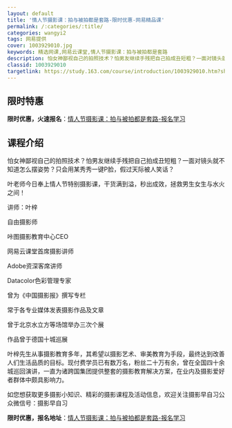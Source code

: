 ```yaml
---
layout: default
title: '情人节摄影课：拍与被拍都是套路-限时优惠-网易精品课'
permalink: /:categories/:title/
categories: wangyi2
tags: 网易提供
cover: 1003929010.jpg
keywords: 精选网课,网易云课堂,情人节摄影课：拍与被拍都是套路
description: 怕女神鄙视自己的拍照技术？怕男友继续手残把自己拍成丑短粗？一面对镜头就不知道怎么摆姿势？只会用某秀秀一键P脸，假过天际被
classid: 1003929010
targetlink: https://study.163.com/course/introduction/1003929010.htm?share=1&shareId=1025206652&utm_campaign=share&utm_medium=iphoneShare&utm_source=&utm_u=1025206652
---
```


## 限时特惠

**限时优惠，火速报名**：[情人节摄影课：拍与被拍都是套路-报名学习](https://study.163.com/course/introduction/1003929010.htm?share=1&shareId=1025206652&utm_campaign=share&utm_medium=iphoneShare&utm_source=&utm_u=1025206652)

## 课程介绍

怕女神鄙视自己的拍照技术？怕男友继续手残把自己拍成丑短粗？一面对镜头就不知道怎么摆姿势？只会用某秀秀一键P脸，假过天际被人笑话？



叶老师今日奉上情人节特别摄影课，干货满到溢，秒出成效，拯救男生女生与水火之间！



讲师：叶梓



自由摄影师

咔图摄影教育中心CEO

网易云课堂首席摄影讲师

Adobe资深客席讲师

Datacolor色彩管理专家

曾为《中国摄影报》撰写专栏

常于各专业媒体发表摄影作品及文章

曾于北京水立方等场馆举办三次个展

作品曾于德国十城巡展



叶梓先生从事摄影教育多年，其希望以摄影艺术、审美教育为手段，最终达到改善人们生活品质的目标。现付费学员已有数万名，粉丝二十万有余，曾在全国四十余城巡回演讲，一直为诸跨国集团提供整套的摄影教育解决方案，在业内及摄影爱好者群体中颇具影响力。



如您想获取更多摄影小知识、精彩的摄影课程及活动信息，欢迎关注摄影早自习公众微信号：摄影早自习

**限时优惠，报名地址**：[情人节摄影课：拍与被拍都是套路-报名学习](https://study.163.com/course/introduction/1003929010.htm?share=1&shareId=1025206652&utm_campaign=share&utm_medium=iphoneShare&utm_source=&utm_u=1025206652)

